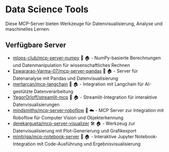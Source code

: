 # Data Science Tools

Diese MCP-Server bieten Werkzeuge für Datenvisualisierung, Analyse und maschinelles Lernen.

## Verfügbare Server

- [mlops-club/mcp-server-numpy](https://github.com/mlops-club/mcp-server-numpy) 🐍 🏠 - NumPy-basierte Berechnungen und Datenmanipulation für wissenschaftliches Rechnen
- [Eswararao-Varma-07/mcp-server-pandas](https://github.com/Eswararao-Varma-07/mcp-server-pandas) 🐍 🏠 - Server für Datenanalyse mit Pandas und Datenvisualisierung
- [mertarcan/mcp-langchain](https://github.com/mertarcan/mcp-langchain) 🐍 🏠 - Integration mit Langchain für AI-gestützte Datenverarbeitung
- [YegorOrloff/streamlit-mcp](https://github.com/YegorOrloff/streamlit-mcp) 🐍 🏠 - Streamlit-Integration für interaktive Datenvisualisierungen
- [mindsmiths/mcp-server-roboflow](https://github.com/mindsmiths/mcp-server-roboflow) 🐍 ☁️ - MCP Server zur Integration mit Roboflow für Computer Vision und Objekterkennung
- [derekargueta/mcp-server-visualizer](https://github.com/derekargueta/mcp-server-visualizer) 🛠️ 🏠 - Werkzeug zur Datenvisualisierung mit Plot-Generierung und Grafikexport
- [minitriga/mcp-notebook-server](https://github.com/minitriga/mcp-notebook-server) 🐍 🏠 - Interaktive Jupyter Notebook-Integration mit Code-Ausführung und Ergebnisvisualisierung 
